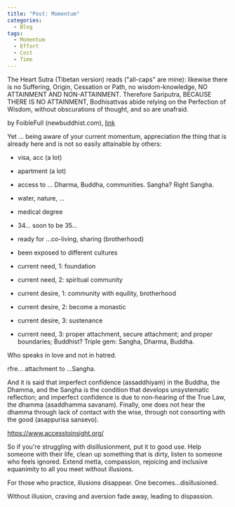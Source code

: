 ```yaml
---
title: "Post: Momentum"
categories:
  - Blog
tags:
  - Momentum 
  - Effort 
  - Cost
  - Time
---
```

The Heart Sutra (Tibetan version) reads ("all-caps" are mine):
likewise there is no Suffering, Origin, Cessation or Path, no wisdom-knowledge, NO ATTAINMENT AND NON-ATTAINMENT.
Therefore Sariputra, BECAUSE THERE IS NO ATTAINMENT, Bodhisattvas abide relying on the Perfection of Wisdom, without obscurations of thought, and so are unafraid.

by FoibleFull (newbuddhist.com), [link](https://newbuddhist.com/discussion/17755/determination)

Yet ... being aware of your current momentum, appreciation the thing that is already here and is not so easily attainable by others: 
- visa, acc (a lot)
- apartment (a lot)
- access to ... Dharma, Buddha, communities. Sangha? Right Sangha. 
- water, nature, ... 
- medical degree 
- 34... soon to be 35... 
- ready for ...co-living, sharing (brotherhood) 
- been exposed to different cultures 

- current need, 1: foundation
- current need, 2: spiritual community 
- current desire, 1: community with equility, brotherhood 
- current desire, 2: become a monastic 
- current desire, 3: sustenance
- current need, 3: proper attachment, secure attachment; and proper boundaries; Buddhist? Triple gem: Sangha, Dharma, Buddha. 

Who speaks in love and not in hatred. 


rfre... attachment to ...Sangha. 

And it is said that imperfect confidence (assaddhiyam) in the Buddha, the Dhamma, and the Sangha is the condition that develops unsystematic reflection; and imperfect confidence is due to non-hearing of the True Law, the dhamma (asaddhamma savanam). Finally, one does not hear the dhamma through lack of contact with the wise, through not consorting with the good (asappurisa sansevo).

https://www.accesstoinsight.org/ 

So if you're struggling with disillusionment, put it to good use. Help someone with their life, clean up something that is dirty, listen to someone who feels ignored. Extend metta, compassion, rejoicing and inclusive equanimity to all you meet without illusions. 

For those who practice, illusions disappear. One becomes...disillusioned.

Without illusion, craving and aversion fade away, leading to dispassion.